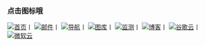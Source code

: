 ### 点击图标哦
[![首页](https://cdn.jsdelivr.net/gh/Chaaoo/tuku@master/我的.5j0y251up6c0.png)](https://chaoo.fun/)丨
[![邮件](https://cdn.jsdelivr.net/gh/Chaaoo/tuku@master/信息.png)](mailto:894732999@qq.com)丨
[![导航](https://cdn.jsdelivr.net/gh/Chaaoo/tuku@master/搜索.4v5jvqkxf8g0.png)](https://so.chaoo.fun/)丨
[![图库](https://cdn.jsdelivr.net/gh/Chaaoo/tuku@master/图片.png)](https://tuku.chaoo.fun/)丨
[![监测](https://cdn.jsdelivr.net/gh/Chaaoo/tuku@master/心电图.6whyo1y09v80.png)](https://ping.chaoo.fun/)丨
[![博客](https://cdn.jsdelivr.net/gh/Chaaoo/tuku@master/博客.png)](https://blog.chaoo.fun/)丨
[![谷歌云](https://cdn.jsdelivr.net/gh/Chaaoo/tuku@master/drive.png)](https://go.txca.ml/)丨
[![微软云](https://cdn.jsdelivr.net/gh/Chaaoo/tuku@master/OneDrive.png)](https://cloud.chaoo.fun/)
